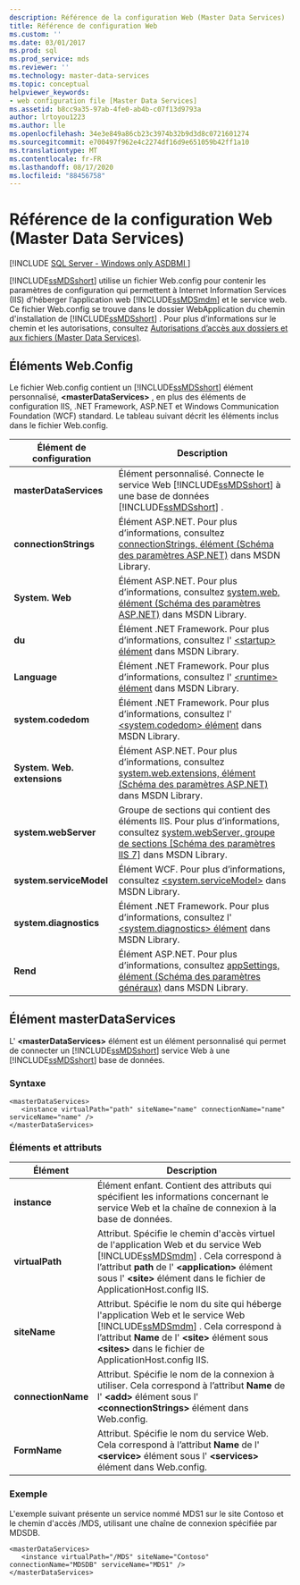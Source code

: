 ```yaml
---
description: Référence de la configuration Web (Master Data Services)
title: Référence de configuration Web
ms.custom: ''
ms.date: 03/01/2017
ms.prod: sql
ms.prod_service: mds
ms.reviewer: ''
ms.technology: master-data-services
ms.topic: conceptual
helpviewer_keywords:
- web configuration file [Master Data Services]
ms.assetid: b8cc9a35-97ab-4fe0-ab4b-c07f13d9793a
author: lrtoyou1223
ms.author: lle
ms.openlocfilehash: 34e3e849a86cb23c3974b32b9d3d8c0721601274
ms.sourcegitcommit: e700497f962e4c2274df16d9e651059b42ff1a10
ms.translationtype: MT
ms.contentlocale: fr-FR
ms.lasthandoff: 08/17/2020
ms.locfileid: "88456758"
---
```

# <a name="web-configuration-reference-master-data-services"></a>Référence de la configuration Web (Master Data Services)

[!INCLUDE [SQL Server - Windows only ASDBMI  ](../includes/applies-to-version/sql-windows-only-asdbmi.md)]

  [!INCLUDE[ssMDSshort](../includes/ssmdsshort-md.md)] utilise un fichier Web.config pour contenir les paramètres de configuration qui permettent à Internet Information Services (IIS) d’héberger l’application web [!INCLUDE[ssMDSmdm](../includes/ssmdsmdm-md.md)] et le service web. Ce fichier Web.config se trouve dans le dossier WebApplication du chemin d'installation de [!INCLUDE[ssMDSshort](../includes/ssmdsshort-md.md)] . Pour plus d’informations sur le chemin et les autorisations, consultez [Autorisations d’accès aux dossiers et aux fichiers &#40;Master Data Services&#41;](../master-data-services/folder-and-file-permissions-master-data-services.md).  
  
## <a name="webconfig-elements"></a>Éléments Web.Config  
 Le fichier Web.config contient un [!INCLUDE[ssMDSshort](../includes/ssmdsshort-md.md)] élément personnalisé, **\<masterDataServices>** , en plus des éléments de configuration IIS, .NET Framework, ASP.NET et Windows Communication Foundation (WCF) standard. Le tableau suivant décrit les éléments inclus dans le fichier Web.config.  
  
|Élément de configuration|Description|  
|---------------------------|-----------------|  
|**masterDataServices**|Élément personnalisé. Connecte le service Web [!INCLUDE[ssMDSshort](../includes/ssmdsshort-md.md)] à une base de données [!INCLUDE[ssMDSshort](../includes/ssmdsshort-md.md)] .|  
|**connectionStrings**|Élément ASP.NET. Pour plus d’informations, consultez [connectionStrings, élément (Schéma des paramètres ASP.NET)](https://go.microsoft.com/fwlink/?LinkId=178347) dans MSDN Library.|  
|**System. Web**|Élément ASP.NET. Pour plus d’informations, consultez [system.web, élément (Schéma des paramètres ASP.NET)](https://go.microsoft.com/fwlink/?LinkId=178348) dans MSDN Library.|  
|**du**|Élément .NET Framework. Pour plus d’informations, consultez l' [ \<startup> élément](https://go.microsoft.com/fwlink/?LinkId=178349) dans MSDN Library.|  
|**Language**|Élément .NET Framework. Pour plus d’informations, consultez l' [ \<runtime> élément](https://go.microsoft.com/fwlink/?LinkId=178350) dans MSDN Library.|  
|**system.codedom**|Élément .NET Framework. Pour plus d’informations, consultez l' [ \<system.codedom> élément](https://go.microsoft.com/fwlink/?LinkId=178351) dans MSDN Library.|  
|**System. Web. extensions**|Élément ASP.NET. Pour plus d’informations, consultez [system.web.extensions, élément (Schéma des paramètres ASP.NET)](https://go.microsoft.com/fwlink/?LinkId=178352) dans MSDN Library.|  
|**system.webServer**|Groupe de sections qui contient des éléments IIS. Pour plus d’informations, consultez [system.webServer, groupe de sections \[Schéma des paramètres IIS 7\]](https://go.microsoft.com/fwlink/?LinkId=178353) dans MSDN Library.|  
|**system.serviceModel**|Élément WCF. Pour plus d’informations, consultez [\<system.serviceModel>](https://go.microsoft.com/fwlink/?LinkId=178354) dans MSDN Library.|  
|**system.diagnostics**|Élément .NET Framework. Pour plus d’informations, consultez l' [ \<system.diagnostics> élément](https://go.microsoft.com/fwlink/?LinkId=178355) dans MSDN Library.|  
|**Rend**|Élément ASP.NET. Pour plus d’informations, consultez [appSettings, élément (Schéma des paramètres généraux)](https://go.microsoft.com/fwlink/?LinkId=178356) dans MSDN Library.|  
  
## <a name="masterdataservices-element"></a>Élément masterDataServices  
 L' **\<masterDataServices>** élément est un élément personnalisé qui permet de connecter un [!INCLUDE[ssMDSshort](../includes/ssmdsshort-md.md)] service Web à une [!INCLUDE[ssMDSshort](../includes/ssmdsshort-md.md)] base de données.  
  
### <a name="syntax"></a>Syntaxe  
  
```  
<masterDataServices>  
   <instance virtualPath="path" siteName="name" connectionName="name" serviceName="name" />  
</masterDataServices>  
```  
  
### <a name="elements-and-attributes"></a>Éléments et attributs  
  
|Élément|Description|  
|----------|-----------------|  
|**instance**|Élément enfant. Contient des attributs qui spécifient les informations concernant le service Web et la chaîne de connexion à la base de données.|  
|**virtualPath**|Attribut. Spécifie le chemin d'accès virtuel de l'application Web et du service Web [!INCLUDE[ssMDSmdm](../includes/ssmdsmdm-md.md)] . Cela correspond à l’attribut **path** de l' **\<application>** élément sous l' **\<site>** élément dans le fichier de ApplicationHost.config IIS.|  
|**siteName**|Attribut. Spécifie le nom du site qui héberge l'application Web et le service Web [!INCLUDE[ssMDSmdm](../includes/ssmdsmdm-md.md)] . Cela correspond à l’attribut **Name** de l' **\<site>** élément sous **\<sites>** dans le fichier de ApplicationHost.config IIS.|  
|**connectionName**|Attribut. Spécifie le nom de la connexion à utiliser. Cela correspond à l’attribut **Name** de l' **\<add>** élément sous l' **\<connectionStrings>** élément dans Web.config.|  
|**FormName**|Attribut. Spécifie le nom du service Web. Cela correspond à l’attribut **Name** de l' **\<service>** élément sous l' **\<services>** élément dans Web.config.|  
  
### <a name="example"></a>Exemple  
 L'exemple suivant présente un service nommé MDS1 sur le site Contoso et le chemin d'accès /MDS, utilisant une chaîne de connexion spécifiée par MDSDB.  
  
```  
<masterDataServices>  
   <instance virtualPath="/MDS" siteName="Contoso" connectionName="MDSDB" serviceName="MDS1" />  
</masterDataServices>  
```  
  
  
